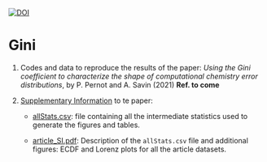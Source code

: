 
[![DOI](https://zenodo.org/badge/315868596.svg)](https://zenodo.org/badge/latestdoi/315868596)

# Gini

1. Codes and data to reproduce the results of the paper:
_Using the Gini coefficient to characterize the shape of 
  computational chemistry error distributions_, by P. Pernot 
  and A. Savin (2021) __Ref. to come__ 

2. [Supplementary Information](https://github.com/ppernot/Gini/tree/main/Supplementary_Information) to te paper:

    * [allStats.csv](https://github.com/ppernot/Gini/blob/main/Supplementary_Information/allStats.csv): file containing all the intermediate statistics used to generate the figures and tables.

    * [article_SI.pdf](https://github.com/ppernot/Gini/blob/main/Supplementary_Information/article_SI.pdf): Description of the `allStats.csv` file and additional figures: ECDF and Lorenz plots for all the article datasets.
